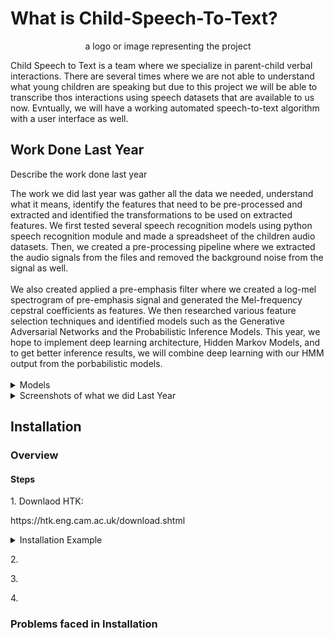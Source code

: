 # What is Child-Speech-To-Text?

<p align="center"><span>a logo or image representing the project</span></p>

<p>Child Speech to Text is a team where we specialize in parent-child verbal interactions. There are several times where we are not able to understand what young children are speaking but due to this project we will be able to transcribe thos interactions using speech datasets that are available to us now. Evntually, we will have a working automated speech-to-text algorithm with a user interface as well.</p>

## Work Done Last Year

<p>Describe the work done last year</p>
The work we did last year was gather all the data we needed, understand what it means, identify the features that need to be pre-processed and extracted and identified the transformations to be used on extracted features. We first tested several speech recognition models using python speech recognition module and made a spreadsheet of the children audio datasets. Then, we created a pre-processing pipeline where we extracted the audio signals from the files and removed the background noise from the signal as well. 
<br />
<br />
We also created applied a pre-emphasis filter where we created a log-mel spectrogram of pre-emphasis signal and generated the Mel-frequency cepstral coefficients as features. We then researched various feature selection techniques and identified models such as the Generative Adversarial Networks and the Probabilistic Inference Models. This year, we hope to implement deep learning architecture, Hidden Markov Models, and to get better inference results, we will combine deep learning with our HMM output from the porbabilistic models. 
<br />
<br />
<details>
<summary>
Models
</summary>

  <p> 1. Probabilistic Inference Model: </p>
  <p>   - Models will be trained on a collection of all the words in each transcription</p>
  <p>   - Model trained specifically for children speech, in the context of children’s books</p>
  <p> 2. Generative Adversarial Network: </p>
  
</details>



<details>
<summary>
  Screenshots of what we did Last Year
</summary>
  <p> Image 1 </p>
  <p> Image 2 </p>
 
</details>


## Installation

### Overview 

#### Steps

<p>1. Downlaod HTK:        </p>
<p>https://htk.eng.cam.ac.uk/download.shtml</p>
<details>
<summary>
  Installation Example
</summary>
  <p>https://htk.eng.cam.ac.uk/docs/inst-nix.shtml</p>
</details>


<p>2.        </p>
<p>3.        </p>
<p>4.        </p>

### Problems faced in Installation

